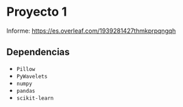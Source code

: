 # Proyecto 1

Informe: https://es.overleaf.com/1939281427thmkprpqngqh

## Dependencias

* `Pillow`
* `PyWavelets`
* `numpy`
* `pandas`
* `scikit-learn`
